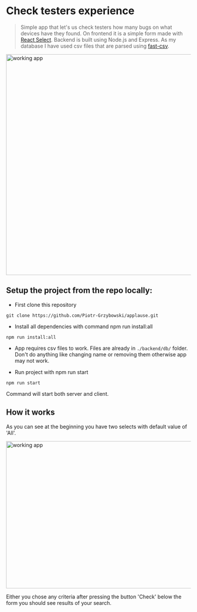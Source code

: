 # Check testers experience

> Simple app that let's us check testers how many bugs on what devices have they found. On frontend it is a simple form made with [React Select](https://react-select.com/home). Backend is built using Node.js and Express. As my database I have used csv files that are parsed using [fast-csv](https://c2fo.github.io/fast-csv/docs/introduction/getting-started).

<img src="https://imgupload.pl/images/2022/02/27/working_app.png" alt="working app" width="800" height="600">

## Setup the project from the repo locally:
- First clone this repository
```shell
git clone https://github.com/Piotr-Grzybowski/applause.git
```
- Install all dependencies with command npm run install:all
``` shell
npm run install:all
```
- App requires csv files to work. Files are already in `./backend/db/` folder. Don't do anything like changing name or removing them otherwise app may not work.

- Run project with npm run start
```shell
npm run start
```
Command will start both server and client.

## How it works

As you can see at the beginning you have two selects with default value of 'All'.

<img src="https://imgupload.pl/images/2022/02/27/app.png" alt="working app" width="800" height="400">

Either you chose any criteria after pressing the button 'Check' below the form you should see results of your search.
